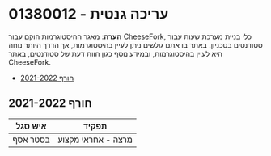 # 01380012 - עריכה גנטית

**הערה**: מאגר ההיסטוגרמות הוקם עבור [CheeseFork](https://cheesefork.cf/), כלי בניית מערכת שעות עבור סטודנטים בטכניון. באתר בו אתם גולשים ניתן לעיין בהיסטוגרמות, אך הדרך היותר נוחה היא לעיין בהיסטוגרמות, ובמידע נוסף כגון חוות דעת של סטודנטים, באתר CheeseFork.

* [חורף 2021-2022](#202101)

<h2 id="202101">חורף 2021-2022</h2>

| איש סגל | תפקיד |
| ---- | ---- |
| בסטר אסף | מרצה - אחראי מקצוע |

